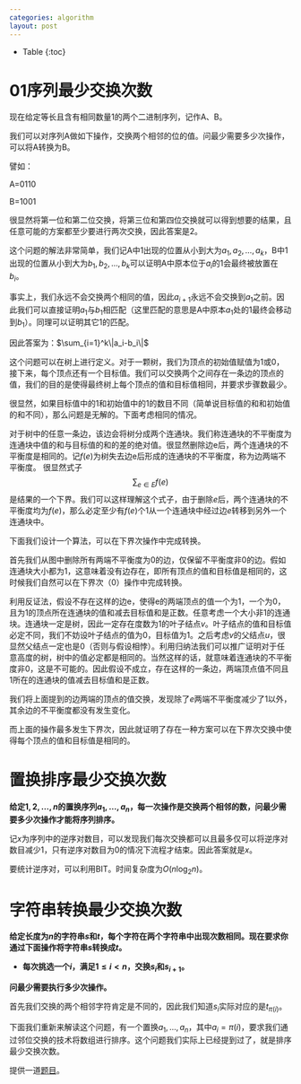 ```yaml
---
categories: algorithm
layout: post
---
```


- Table
{:toc}

# 01序列最少交换次数

现在给定等长且含有相同数量1的两个二进制序列，记作A、B。

我们可以对序列A做如下操作，交换两个相邻的位的值。问最少需要多少次操作，可以将A转换为B。

譬如：

A=0110

B=1001

很显然将第一位和第二位交换，将第三位和第四位交换就可以得到想要的结果，且任意可能的方案都至少要进行两次交换，因此答案是2。

这个问题的解法非常简单，我们记A中1出现的位置从小到大为$a_1,a_2,\ldots,a_k$，B中1出现的位置从小到大为$b_1,b_2,\ldots,b_k$可以证明A中原本位于$a_i$的1会最终被放置在$b_i$。

事实上，我们永远不会交换两个相同的值，因此$a_{i+1}$永远不会交换到$a_1$之前。因此我们可以直接证明$a_1$与$b_1$相匹配（这里匹配的意思是A中原本$a_1$处的1最终会移动到$b_1$）。同理可以证明其它1的匹配。

因此答案为：$\sum_{i=1}^k\|a_i-b_i\|$


这个问题可以在树上进行定义。对于一颗树，我们为顶点的初始值赋值为1或0，接下来，每个顶点还有一个目标值。我们可以交换两个之间存在一条边的顶点的值，我们的目的是使得最终树上每个顶点的值和目标值相同，并要求步骤数最少。

很显然，如果目标值中的1和初始值中的1的数目不同（简单说目标值的和和初始值的和不同），那么问题是无解的。下面考虑相同的情况。

对于树中的任意一条边，该边会将树分成两个连通块。我们称连通块的不平衡度为连通块中值的和与目标值的和的差的绝对值。很显然删除边e后，两个连通块的不平衡度是相同的。记$f(e)$为树失去边e后形成的连通块的不平衡度，称为边两端不平衡度。
很显然式子
$$
\sum_{e\in E}f(e)
$$
是结果的一个下界。我们可以这样理解这个式子，由于删除$e$后，两个连通块的不平衡度均为$f(e)$，那么必定至少有$f(e)$个1从一个连通块中经过边$e$转移到另外一个连通块中。

下面我们设计一个算法，可以在下界次操作中完成转换。

首先我们从图中删除所有两端不平衡度为0的边，仅保留不平衡度非0的边。假如连通块大小都为1，这意味着没有边存在，即所有顶点的值和目标值是相同的，这时候我们自然可以在下界次（0）操作中完成转换。

利用反证法，假设不存在这样的边e，使得e的两端顶点的值一个为1，一个为0，且为1的顶点所在连通块的值和减去目标值和是正数。任意考虑一个大小非1的连通块。连通块一定是树，因此一定存在度数为1的叶子结点$v$。叶子结点的值和目标值必定不同，我们不妨设叶子结点的值为0，目标值为1。之后考虑$v$的父结点$u$，很显然父结点一定也是0（否则与假设相悖）。利用归纳法我们可以推广证明对于任意高度的树，树中的值必定都是相同的。当然这样的话，就意味着连通块的不平衡度非0，这是不可能的。因此假设不成立，存在这样的一条边，两端顶点值不同且1所在的连通块的值减去目标值和是正数。

我们将上面提到的边两端的顶点的值交换，发现除了$e$两端不平衡度减少了1以外，其余边的不平衡度都没有发生变化。

而上面的操作最多发生下界次，因此就证明了存在一种方案可以在下界次交换中使得每个顶点的值和目标值是相同的。

# 置换排序最少交换次数

**给定$1,2,\ldots,n$的置换序列$a_1,\ldots,a_n$，每一次操作是交换两个相邻的数，问最少需要多少次操作才能将序列排序。**

记$x$为序列中的逆序对数目，可以发现我们每次交换都可以且最多仅可以将逆序对数目减少1，只有逆序对数目为$0$的情况下流程才结束。因此答案就是$x$。

要统计逆序对，可以利用BIT。时间复杂度为$O(n\log_2n)$。

# 字符串转换最少交换次数

**给定长度为$n$的字符串$s$和$t$，每个字符在两个字符串中出现次数相同。现在要求你通过下面操作将字符串$s$转换成$t$。**

- **每次挑选一个$i$，满足$1\leq i<n$，交换$s_i$和$s_{i+1}$。**

**问最少需要执行多少次操作。**

首先我们交换的两个相邻字符肯定是不同的，因此我们知道$s_i$实际对应的是$t_{\pi(i)}$。

下面我们重新来解读这个问题，有一个置换$a_1,\ldots,a_n$，其中$a_i=\pi(i)$，要求我们通过邻位交换的技术将数组进行排序。这个问题我们实际上已经提到过了，就是排序最少交换次数。

提供一道[题目](https://codeforces.com/contest/790/problem/C)。